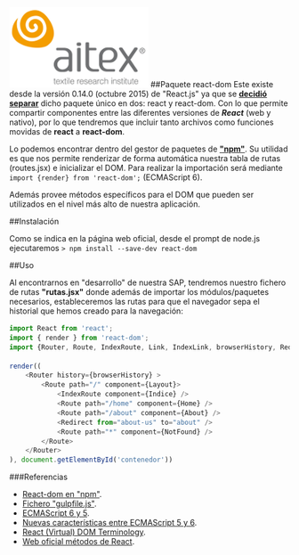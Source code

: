 ![logo_aitex_min.png](../images/logo_aitex_min.png "Logotipo de Aitex")
##Paquete react-dom
Este existe desde la versión 0.14.0 (octubre 2015) de "React.js" ya que se [**decidió separar**][enlaceSeparar] dicho paquete único en dos: react y react-dom. Con lo que permite compartir componentes entre las diferentes versiones de ___React___ (web y nativo), por lo que tendremos que incluir tanto archivos como funciones movidas de **react** a **react-dom**.

Lo podemos encontrar dentro del gestor de paquetes de [**"npm"**][enlaceNpm]. Su utilidad es que nos permite renderizar de forma automática nuestra tabla de rutas (routes.jsx) e inicializar el DOM. Para realizar la importación será mediante `import {render} from 'react-dom';` (ECMAScript 6).

Además provee métodos específicos para el DOM que pueden ser utilizados en el nivel más alto de nuestra aplicación.

##Instalación

Como se indica en la página web oficial, desde el prompt de node.js ejecutaremos `> npm install --save-dev react-dom` 

##Uso

Al encontrarnos en "desarrollo" de nuestra SAP, tendremos nuestro fichero de rutas **"rutas.jsx"** donde además de importar los módulos/paquetes necesarios, estableceremos las rutas para que el navegador sepa el historial que hemos creado para la navegación:

```javascript
import React from 'react';
import { render } from 'react-dom';
import {Router, Route, IndexRoute, Link, IndexLink, browserHistory, Redirect } from 'react-router';

render((    
    <Router history={browserHistory} >
        <Route path="/" component={Layout}>
            <IndexRoute component={Indice} />
            <Route path="/home" component={Home} />
            <Route path="/about" component={About} />
            <Redirect from="about-us" to="about" />
            <Route path="*" component={NotFound} />
        </Route>
    </Router> 
), document.getElementById('contenedor')) 
```

###Referencias

+ [React-dom en "npm"](:https://www.npmjs.com/package/react-dom).
+ [Fichero "gulpfile.js"](2_1_gulpfile.md).
+ [ECMAScript 6 y 5](:http://www.ecma-international.org/ecma-262/6.0/ "Página oficial de ECMAScript").
+ [Nuevas características entre ECMAScript 5 y 6](http://es6-features.org).
+ [React (Virtual) DOM Terminology](https://facebook.github.io/react/docs/glossary.html).
+ [Web oficial métodos de React](https://facebook.github.io/react/docs/top-level-api.html).  

<!-- Referencias ocultas -->  

[enlaceNpm]:https://www.npmjs.com/ "enlace al gestor de paquetes de Node.js npm"
[enlaceSeparar]:https://github.com/facebook/react/blob/master/CHANGELOG.md#major-changes-1
